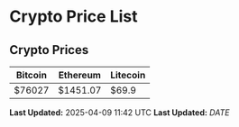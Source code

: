 # Crypto Price List

## Crypto Prices
| Bitcoin | Ethereum | Litecoin |
| ------- | -------- | -------- |
| $76027 | $1451.07 | $69.9 |
**Last Updated:** 2025-04-09 11:42 UTC
**Last Updated:** $DATE$

